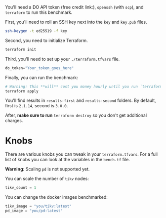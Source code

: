 You'll need a DO API token (free credit link:), `openssh` (with `scp`), and `terraform` to run this benchmark.

First, you'll need to roll an SSH key next into the `key` and `key.pub` files.

```bash
ssh-keygen -t ed25519 -f key
```

Second, you need to initialize Terraform.

```bash
terraform init
```

Third, you'll need to set up your `./terraform.tfvars` file.

```tf
do_token="Your_token_goes_here"
```

Finally, you can run the benchmark:

```bash
# Warning: This **will** cost you money hourly until you run `terraform destroy`
terraform apply
```

You'll find results in `results-first` and `results-second` folders. By default, first is `2.1.14`, second is `3.0.0`.

After, **make sure to run** `terraform destroy` so you don't get additional charges.

# Knobs

There are various knobs you can tweak in your `terraform.tfvars`. For a full list of knobs you can look at the variables in the `bench.tf` file.

**Warning:** Scaling `pd` is not supported yet.

You can scale the number of `tikv` nodes:

```tf
tikv_count = 1
```

You can change the docker images benchmarked:

```tf
tikv_image = "you/tikv:latest"
pd_image = "you/pd:latest"
```